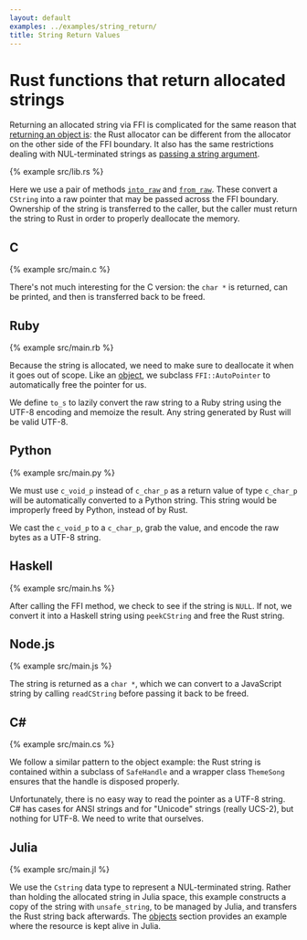 ```yaml
---
layout: default
examples: ../examples/string_return/
title: String Return Values
---
```


# Rust functions that return allocated strings

Returning an allocated string via FFI is complicated for the same
reason that [returning an object is][objects]: the Rust allocator can
be different from the allocator on the other side of the FFI
boundary. It also has the same restrictions dealing with
NUL-terminated strings as [passing a string argument][string-arguments].

{% example src/lib.rs %}

Here we use a pair of methods [`into_raw`][into_raw] and
[`from_raw`][from_raw]. These convert a `CString` into a raw pointer
that may be passed across the FFI boundary. Ownership of the string is
transferred to the caller, but the caller must return the string to
Rust in order to properly deallocate the memory.

[objects]: ../objects
[string-arguments]: ../string_arguments
[into_raw]: https://doc.rust-lang.org/std/ffi/struct.CString.html#method.into_raw
[from_raw]: https://doc.rust-lang.org/std/ffi/struct.CString.html#method.from_raw

## C

{% example src/main.c %}

There's not much interesting for the C version: the `char *` is
returned, can be printed, and then is transferred back to be freed.

## Ruby

{% example src/main.rb %}

Because the string is allocated, we need to make sure to deallocate it
when it goes out of scope. Like an [object][objects], we subclass
`FFI::AutoPointer` to automatically free the pointer for us.

We define `to_s` to lazily convert the raw string to a Ruby string
using the UTF-8 encoding and memoize the result. Any string generated
by Rust will be valid UTF-8.

## Python

{% example src/main.py %}

We must use `c_void_p` instead of `c_char_p` as a return value of type
`c_char_p` will be automatically converted to a Python string. This
string would be improperly freed by Python, instead of by Rust.

We cast the `c_void_p` to a `c_char_p`, grab the value, and encode the
raw bytes as a UTF-8 string.

## Haskell

{% example src/main.hs %}

After calling the FFI method, we check to see if the string is
`NULL`. If not, we convert it into a Haskell string using
`peekCString` and free the Rust string.

## Node.js

{% example src/main.js %}

The string is returned as a `char *`, which we can convert to a
JavaScript string by calling `readCString` before passing it back to
be freed.

## C\#

{% example src/main.cs %}

We follow a similar pattern to the object example: the Rust string is
contained within a subclass of `SafeHandle` and a wrapper class
`ThemeSong` ensures that the handle is disposed properly.

Unfortunately, there is no easy way to read the pointer as a UTF-8
string. C\# has cases for ANSI strings and for "Unicode" strings
(really UCS-2), but nothing for UTF-8. We need to write that
ourselves.

## Julia

{% example src/main.jl %}

We use the `Cstring` data type to represent a NUL-terminated string.
Rather than holding the allocated string in Julia space, this example
constructs a copy of the string with `unsafe_string`, to be managed
by Julia, and transfers the Rust string back afterwards. The 
[objects][julia-objects] section provides an example where the
resource is kept alive in Julia.

[julia-objects]: ../objects#julia
